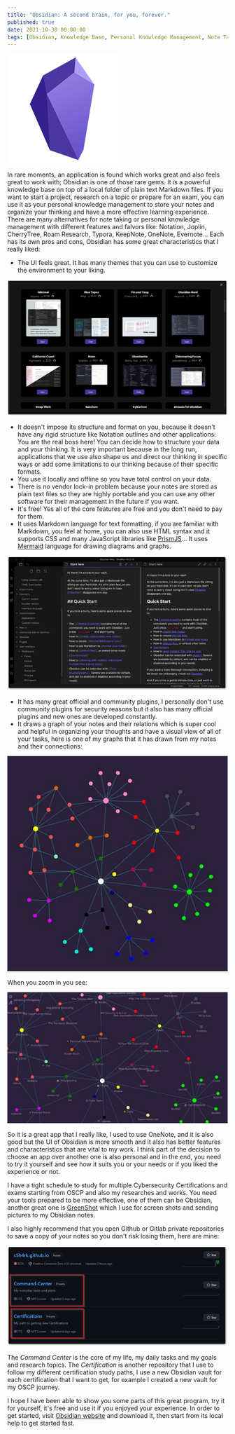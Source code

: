 ```yaml
---
title: "Obsidian: A second brain, for you, forever."
published: true
date: 2021-10-30 00:00:00
tags: [Obsidian, Knowledge Base, Personal Knowledge Management, Note Taking, Markdown]
---
```


[<img src="/blog/assets/obsidian1.png">](https://obsidian.md/)

In rare moments, an application is found which works great and also feels great to work with; Obsidian is one of those rare gems. It is a powerful knowledge base on top of a local folder of plain text Markdown files. If you want to start a project, research on a topic or prepare for an exam, you can use it as your personal knowledge management to store your notes and organize your thinking and have a more effective learning experience.
There are many alternatives for note taking or personal knowledge management with different features and falvors like:
Notation, Joplin, CherryTree, Roam Research, Typora, KeepNote, OneNote, Evernote...
Each has its own pros and cons, Obsidian has some great characteristics that I really liked:

- The UI feels great. It has many themes that you can use to customize the environment to your liking.

 ![](/blog/assets/obsidian2.png)

- It doesn't impose its structure and format on you, because it doesn't have any rigid structure like Notation outlines and other applications: You are the real boss here! You can decide how to structure your data and your thinking. It is very important because in the long run, applications that we use also shape us and direct our thinking in specific ways or add some limitations to our thinking because of their specific formats.
- You use it locally and offline so you have total control on your data.
- There is no vendor lock-in problem because your notes are stored as plain text files so they are highly portable and you can use any other software for their management in the future if you want.
- It's free! Yes all of the core features are free and you don't need to pay for them.
- It uses Markdown language for text formatting, if you are familiar with Markdown, you feel at home, you can also use HTML syntax and it supports CSS and many JavaScript libraries like [PrismJS](https://prismjs.com/)... It uses [Mermaid](https://mermaid-js.github.io/mermaid/#/) language for drawing diagrams and graphs.

![](/blog/assets/obsidian5.png)

- It has many great official and community plugins, I personally don't use community plugins for security reasons but it also has many official plugins and new ones are developed constantly.
- It draws a graph of your notes and their relations which is super cool and helpful in organizing your thoughts and have a visual view of all of your tasks, here is one of my graphs that it has drawn from my notes and their connections:

![](/blog/assets/obsidian3.jpg)

When you zoom in you see:

![](/blog/assets/obsidian4.jpg)

So it is a great app that I really like, I used to use OneNote, and it is also good but the UI of Obsidian is more smooth and it also has better features and characteristics that are vital to my work. I think part of the decision to choose an app over another one is also personal and in the end, you need to try it yourself and see how it suits you or your needs or if you liked the experience or not.

I have a tight schedule to study for multiple Cybersecurity Certifications and exams starting from OSCP and also my researches and works. You need your tools prepared to be more effective, one of them can be Obsidian, another great one is [GreenShot](https://getgreenshot.org/) which I use for screen shots and sending pictures to my Obsidian notes.

I also highly recommend that you open Github or Gitlab private repositories to save a copy of your notes so you don't risk losing them, here are mine:

![](/blog/assets/obsidian6.png)

The *Command Center* is the core of my life, my daily tasks and my goals and research topics. The *Certification* is another repository that I use to follow my different certification study paths, I use a new Obsidian vault for each certification that I want to get, for example I created a new vault for my OSCP journey.

I hope I have been able to show you some parts of this great program, try it for yourself, it's free and use it if you enjoyed your experience.
In order to get started, visit [Obsidian website](https://obsidian.md/) and download it, then start from its local help to get started fast.
